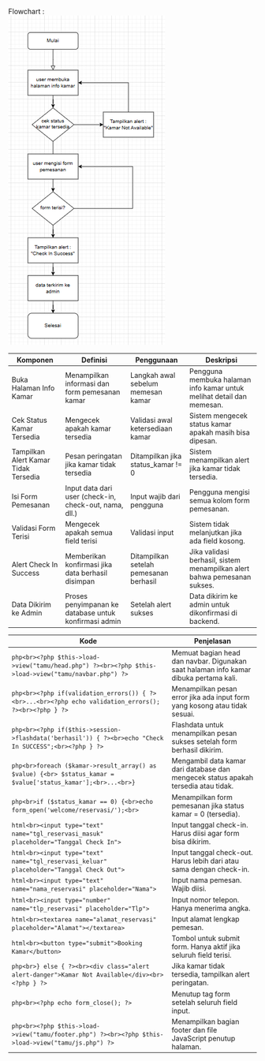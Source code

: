Flowchart :  
![Dokumentasi Hasil Uji](flowchart.png)  




Komponen                             | Definisi                                               | Penggunaan                             | Deskripsi                                                                |
| ------------------------------------ | ------------------------------------------------------ | -------------------------------------- | ------------------------------------------------------------------------ |
| Buka Halaman Info Kamar              | Menampilkan informasi dan form pemesanan kamar         | Langkah awal sebelum memesan kamar     | Pengguna membuka halaman info kamar untuk melihat detail dan memesan.    |
| Cek Status Kamar Tersedia            | Mengecek apakah kamar tersedia                         | Validasi awal ketersediaan kamar       | Sistem mengecek status kamar apakah masih bisa dipesan.                  |
| Tampilkan Alert Kamar Tidak Tersedia | Pesan peringatan jika kamar tidak tersedia             | Ditampilkan jika status\_kamar != 0    | Sistem menampilkan alert jika kamar tidak tersedia.                      |
| Isi Form Pemesanan                   | Input data dari user (check-in, check-out, nama, dll.) | Input wajib dari pengguna              | Pengguna mengisi semua kolom form pemesanan.                             |
| Validasi Form Terisi                 | Mengecek apakah semua field terisi                     | Validasi input                         | Sistem tidak melanjutkan jika ada field kosong.                          |
| Alert Check In Success               | Memberikan konfirmasi jika data berhasil disimpan      | Ditampilkan setelah pemesanan berhasil | Jika validasi berhasil, sistem menampilkan alert bahwa pemesanan sukses. |
| Data Dikirim ke Admin                | Proses penyimpanan ke database untuk konfirmasi admin  | Setelah alert sukses                   | Data dikirim ke admin untuk dikonfirmasi di backend.                     |




| Kode                                                                                                          | Penjelasan                                                                            |
| ------------------------------------------------------------------------------------------------------------- | ------------------------------------------------------------------------------------- |
| `php<br><?php $this->load->view("tamu/head.php") ?><br><?php $this->load->view("tamu/navbar.php") ?>`         | Memuat bagian head dan navbar. Digunakan saat halaman info kamar dibuka pertama kali. |
| `php<br><?php if(validation_errors()) { ?><br>...<br><?php echo validation_errors(); ?><br><?php } ?>`        | Menampilkan pesan error jika ada input form yang kosong atau tidak sesuai.            |
| `php<br><?php if($this->session->flashdata('berhasil')) { ?><br>echo "Check In SUCCESS";<br><?php } ?>`       | Flashdata untuk menampilkan pesan sukses setelah form berhasil dikirim.               |
| `php<br>foreach ($kamar->result_array() as $value) {<br> $status_kamar = $value['status_kamar'];<br>...<br>}` | Mengambil data kamar dari database dan mengecek status apakah tersedia atau tidak.    |
| `php<br>if ($status_kamar == 0) {<br>echo form_open('welcome/reservasi/');<br>`                               | Menampilkan form pemesanan jika status kamar = 0 (tersedia).                          |
| `html<br><input type="text" name="tgl_reservasi_masuk" placeholder="Tanggal Check In">`                       | Input tanggal check-in. Harus diisi agar form bisa dikirim.                           |
| `html<br><input type="text" name="tgl_reservasi_keluar" placeholder="Tanggal Check Out">`                     | Input tanggal check-out. Harus lebih dari atau sama dengan check-in.                  |
| `html<br><input type="text" name="nama_reservasi" placeholder="Nama">`                                        | Input nama pemesan. Wajib diisi.                                                      |
| `html<br><input type="number" name="tlp_reservasi" placeholder="Tlp">`                                        | Input nomor telepon. Hanya menerima angka.                                            |
| `html<br><textarea name="alamat_reservasi" placeholder="Alamat"></textarea>`                                  | Input alamat lengkap pemesan.                                                         |
| `html<br><button type="submit">Booking Kamar</button>`                                                        | Tombol untuk submit form. Hanya aktif jika seluruh field terisi.                      |
| `php<br>} else { ?><br><div class="alert alert-danger">Kamar Not Available</div><br><?php } ?>`               | Jika kamar tidak tersedia, tampilkan alert peringatan.                                |
| `php<br><?php echo form_close(); ?>`                                                                          | Menutup tag form setelah seluruh field input.                                         |
| `php<br><?php $this->load->view("tamu/footer.php") ?><br><?php $this->load->view("tamu/js.php") ?>`           | Menampilkan bagian footer dan file JavaScript penutup halaman.                        |
